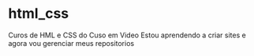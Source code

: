# html_css
 Curos de HML e CSS do Cuso em Video
Estou aprendendo a criar sites e agora vou gerenciar meus repositorios
